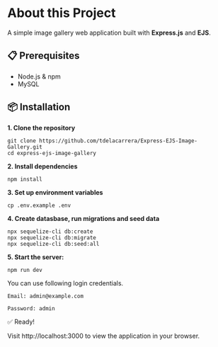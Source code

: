 # About this Project

A simple image gallery web application built with **Express.js** and **EJS**.

## 📋 Prerequisites

- Node.js & npm
- MySQL

## 📦 Installation

**1. Clone the repository**

    git clone https://github.com/tdelacarrera/Express-EJS-Image-Gallery.git
    cd express-ejs-image-gallery

**2. Install dependencies**

    npm install

**3. Set up environment variables**

    cp .env.example .env

**4. Create datasbase, run migrations and seed data**

    npx sequelize-cli db:create
    npx sequelize-cli db:migrate
    npx sequelize-cli db:seed:all

**5. Start the server:**

    npm run dev

You can use following login credentials.

    Email: admin@example.com

    Password: admin

✅ Ready!

Visit http://localhost:3000 to view the application in your browser.